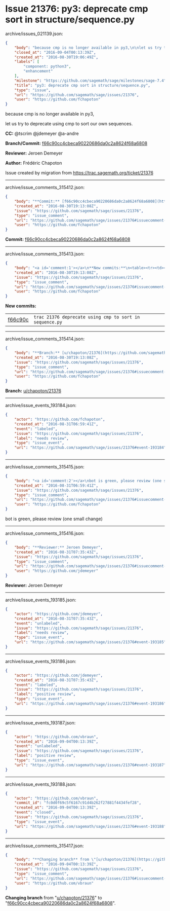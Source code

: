 # Issue 21376: py3: deprecate cmp sort in structure/sequence.py

archive/issues_021139.json:
```json
{
    "body": "because cmp is no longer available in py3,\n\nlet us try to deprecate using cmp to sort our own sequences.\n\n**CC:**  @tscrim @jdemeyer @a-andre\n\n**Branch/Commit:** [f66c90cc4cbeca90220686da0c2a8624f68a6808](https://github.com/sagemath/sagetrac-mirror/commit/f66c90cc4cbeca90220686da0c2a8624f68a6808)\n\n**Reviewer:** Jeroen Demeyer\n\n**Author:** Fr\u00e9d\u00e9ric Chapoton\n\nIssue created by migration from https://trac.sagemath.org/ticket/21376\n\n",
    "closed_at": "2016-09-04T00:13:39Z",
    "created_at": "2016-08-30T19:06:49Z",
    "labels": [
        "component: python3",
        "enhancement"
    ],
    "milestone": "https://github.com/sagemath/sage/milestones/sage-7.4",
    "title": "py3: deprecate cmp sort in structure/sequence.py",
    "type": "issue",
    "url": "https://github.com/sagemath/sage/issues/21376",
    "user": "https://github.com/fchapoton"
}
```
because cmp is no longer available in py3,

let us try to deprecate using cmp to sort our own sequences.

**CC:**  @tscrim @jdemeyer @a-andre

**Branch/Commit:** [f66c90cc4cbeca90220686da0c2a8624f68a6808](https://github.com/sagemath/sagetrac-mirror/commit/f66c90cc4cbeca90220686da0c2a8624f68a6808)

**Reviewer:** Jeroen Demeyer

**Author:** Frédéric Chapoton

Issue created by migration from https://trac.sagemath.org/ticket/21376





---

archive/issue_comments_315412.json:
```json
{
    "body": "**Commit:** [f66c90cc4cbeca90220686da0c2a8624f68a6808](https://github.com/sagemath/sagetrac-mirror/commit/f66c90cc4cbeca90220686da0c2a8624f68a6808)",
    "created_at": "2016-08-30T19:13:08Z",
    "issue": "https://github.com/sagemath/sage/issues/21376",
    "type": "issue_comment",
    "url": "https://github.com/sagemath/sage/issues/21376#issuecomment-315412",
    "user": "https://github.com/fchapoton"
}
```

**Commit:** [f66c90cc4cbeca90220686da0c2a8624f68a6808](https://github.com/sagemath/sagetrac-mirror/commit/f66c90cc4cbeca90220686da0c2a8624f68a6808)



---

archive/issue_comments_315413.json:
```json
{
    "body": "<a id='comment:1'></a>\n**New commits:**\n<table><tr><td><a href=\"https://github.com/sagemath/sagetrac-mirror/commit/f66c90cc4cbeca90220686da0c2a8624f68a6808\">f66c90c</a></td><td><code>trac 21376 deprecate using cmp to sort in sequence.py</code></td></tr></table>\n",
    "created_at": "2016-08-30T19:13:08Z",
    "issue": "https://github.com/sagemath/sage/issues/21376",
    "type": "issue_comment",
    "url": "https://github.com/sagemath/sage/issues/21376#issuecomment-315413",
    "user": "https://github.com/fchapoton"
}
```

<a id='comment:1'></a>
**New commits:**
<table><tr><td><a href="https://github.com/sagemath/sagetrac-mirror/commit/f66c90cc4cbeca90220686da0c2a8624f68a6808">f66c90c</a></td><td><code>trac 21376 deprecate using cmp to sort in sequence.py</code></td></tr></table>




---

archive/issue_comments_315414.json:
```json
{
    "body": "**Branch:** [u/chapoton/21376](https://github.com/sagemath/sagetrac-mirror/tree/u/chapoton/21376)",
    "created_at": "2016-08-30T19:13:08Z",
    "issue": "https://github.com/sagemath/sage/issues/21376",
    "type": "issue_comment",
    "url": "https://github.com/sagemath/sage/issues/21376#issuecomment-315414",
    "user": "https://github.com/fchapoton"
}
```

**Branch:** [u/chapoton/21376](https://github.com/sagemath/sagetrac-mirror/tree/u/chapoton/21376)



---

archive/issue_events_193184.json:
```json
{
    "actor": "https://github.com/fchapoton",
    "created_at": "2016-08-31T06:59:41Z",
    "event": "labeled",
    "issue": "https://github.com/sagemath/sage/issues/21376",
    "label": "needs review",
    "type": "issue_event",
    "url": "https://github.com/sagemath/sage/issues/21376#event-193184"
}
```



---

archive/issue_comments_315415.json:
```json
{
    "body": "<a id='comment:2'></a>\nbot is green, please review (one small change)",
    "created_at": "2016-08-31T06:59:41Z",
    "issue": "https://github.com/sagemath/sage/issues/21376",
    "type": "issue_comment",
    "url": "https://github.com/sagemath/sage/issues/21376#issuecomment-315415",
    "user": "https://github.com/fchapoton"
}
```

<a id='comment:2'></a>
bot is green, please review (one small change)



---

archive/issue_comments_315416.json:
```json
{
    "body": "**Reviewer:** Jeroen Demeyer",
    "created_at": "2016-08-31T07:35:43Z",
    "issue": "https://github.com/sagemath/sage/issues/21376",
    "type": "issue_comment",
    "url": "https://github.com/sagemath/sage/issues/21376#issuecomment-315416",
    "user": "https://github.com/jdemeyer"
}
```

**Reviewer:** Jeroen Demeyer



---

archive/issue_events_193185.json:
```json
{
    "actor": "https://github.com/jdemeyer",
    "created_at": "2016-08-31T07:35:43Z",
    "event": "unlabeled",
    "issue": "https://github.com/sagemath/sage/issues/21376",
    "label": "needs review",
    "type": "issue_event",
    "url": "https://github.com/sagemath/sage/issues/21376#event-193185"
}
```



---

archive/issue_events_193186.json:
```json
{
    "actor": "https://github.com/jdemeyer",
    "created_at": "2016-08-31T07:35:43Z",
    "event": "labeled",
    "issue": "https://github.com/sagemath/sage/issues/21376",
    "label": "positive review",
    "type": "issue_event",
    "url": "https://github.com/sagemath/sage/issues/21376#event-193186"
}
```



---

archive/issue_events_193187.json:
```json
{
    "actor": "https://github.com/vbraun",
    "created_at": "2016-09-04T00:13:39Z",
    "event": "unlabeled",
    "issue": "https://github.com/sagemath/sage/issues/21376",
    "label": "positive review",
    "type": "issue_event",
    "url": "https://github.com/sagemath/sage/issues/21376#event-193187"
}
```



---

archive/issue_events_193188.json:
```json
{
    "actor": "https://github.com/vbraun",
    "commit_id": "fc0d0f69c5f6167c91d4b262f27881f4434fef28",
    "created_at": "2016-09-04T00:13:39Z",
    "event": "closed",
    "issue": "https://github.com/sagemath/sage/issues/21376",
    "type": "issue_event",
    "url": "https://github.com/sagemath/sage/issues/21376#event-193188"
}
```



---

archive/issue_comments_315417.json:
```json
{
    "body": "**Changing branch** from \"[u/chapoton/21376](https://github.com/sagemath/sagetrac-mirror/tree/u/chapoton/21376)\" to \"[f66c90cc4cbeca90220686da0c2a8624f68a6808](https://github.com/sagemath/sagetrac-mirror/commit/f66c90cc4cbeca90220686da0c2a8624f68a6808)\".",
    "created_at": "2016-09-04T00:13:39Z",
    "issue": "https://github.com/sagemath/sage/issues/21376",
    "type": "issue_comment",
    "url": "https://github.com/sagemath/sage/issues/21376#issuecomment-315417",
    "user": "https://github.com/vbraun"
}
```

**Changing branch** from "[u/chapoton/21376](https://github.com/sagemath/sagetrac-mirror/tree/u/chapoton/21376)" to "[f66c90cc4cbeca90220686da0c2a8624f68a6808](https://github.com/sagemath/sagetrac-mirror/commit/f66c90cc4cbeca90220686da0c2a8624f68a6808)".

